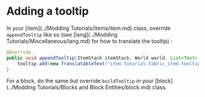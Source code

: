 # Adding a tooltip

In your [item](../Modding Tutorials/Items/item.md) class, override `appendTooltip` like so
(see [lang](../Modding Tutorials/Miscellaneous/lang.md) for how to translate the tooltip) :

```java
@Override
public void appendTooltip(ItemStack itemStack, World world, List<Text> tooltip, TooltipContext tooltipContext) {
    tooltip.add(new TranslatableText("item.tutorial.fabric_item.tooltip"));
}
```

For a block, do the same but override `buildTooltip` in your
[block](../Modding Tutorials/Blocks and Block Entities/block.md) class.
